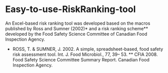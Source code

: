 # Easy-to-use-RiskRanking-tool
An Excel-based risk ranking tool was developed based on the macros published by Ross and Sumner (2002)* and a risk ranking scheme** developed by the Food Safety Science Committee of Canadian Food Inspection Agency.

* ROSS, T. & SUMNER, J. 2002. A simple, spreadsheet-based, food safety risk assessment tool. Int. J. Food Microbiol., 77, 39– 53.
** CFIA 2008. Food Safety Science Committee Summary Report. Canadian Food Inspection Agency.
